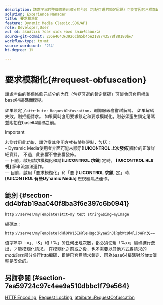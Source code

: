 ```yaml
---
description: 請求字串的整個修飾元部分的內容（包括可選的鎖定尾碼）可能會因套用標準base64編碼而模糊。
solution: Experience Manager
title: 要求模糊化
feature: Dynamic Media Classic,SDK/API
role: Developer,User
exl-id: 358d714b-703d-418b-90c0-5940f5388c7d
source-git-commit: 206e4643e3926cb85b4be2189743578f88180be7
workflow-type: tm+mt
source-wordcount: '224'
ht-degree: 1%

---
```


# 要求模糊化{#request-obfuscation}

請求字串的整個修飾元部分的內容（包括可選的鎖定尾碼）可能會因套用標準base64編碼而模糊。

如果設定了`attribute::RequestObfuscation`，則伺服器會嘗試解碼。 如果解碼失敗，則拒絕請求。 如果同時套用要求鎖定和要求模糊化，則必須產生鎖定尾碼並附加在base64編碼之前。

>[!IMPORTANT]
>
>若您啟用此功能，請注意其使用方式有某些限制，包括：<br>- Dynamic Media使用者介面可能未顯示&#x200B;**[!UICONTROL 上次發佈]**&#x200B;欄位的正確詳細資料。 不過，此影響不會影響發佈。<br> — 目前，啟用請求模糊化和請&#x200B;**[!UICONTROL 求鎖]** 定時， **[!UICONTROL HLS視]** 訊串流無法運作。<br> — 目前，啟用「要求模糊化」和「要 **[!UICONTROL 求鎖]** 定」時， **[!UICONTROL 有些Dynamic Media]** 檢視器無法運作。

## 範例 {#section-dd4bfab19aa040f8ba3f6e397c6b0941}

`http://server/myTemplate?$txt=my text string&$img=myImage`

編碼為：

`http://server/myTemplate?dHh0PW15IHRleHQgc3RyaW5nJiRpbWc9bXlJbWFnZQ==`

值字串中「=」、「&amp;」和「%」的任何出現次數，都必須使用「%xx」編碼進行逸出，才能模糊化請求。 在模糊化之前或之後，也不需要以其他方式將請求的&#x200B;*modifiers*&#x200B;部分進行http編碼，即使已套用請求鎖定，因為base64編碼對於http傳輸是安全的。

## 另請參閱 {#section-7ea59724c97c4ee9a510dbbc1f79e564}

[HTTP Encoding](../../../../../is-api/http-ref/image-serving-api-ref/c-http-protocol-reference/c-syntax-and-features/r-http-encoding.md#reference-bb34dd13f316462695448acfa8f92df7),  [Request Locking](../../../../../is-api/http-ref/image-serving-api-ref/c-http-protocol-reference/c-syntax-and-features/r-request-locking.md#reference-4177193d20774daab0dbf206a927844c),  [attribute::RequestObfuscation](../../../../../is-api/image-catalog/image-serving-api-ref/c-image-catalog-reference/c-attributes-reference/r-requestobfuscation.md#reference-730a3330253343f893419ebd52baf0bd)
